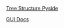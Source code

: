 [Tree Structure Pyside](https://neurochannels.blogspot.com/2015/01/pyside-tree-0-building-simple-tree-in.html?m=1)


[GUI Docs](https://srinikom.github.io/pyside-docs/PySide/QtGui/)

  

